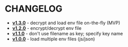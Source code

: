 # CHANGELOG

* **[v1.3.0](/tags/v1.3.0)** - decrypt and load env file on-the-fly (MVP)
* **[v1.2.0](/tags/v1.2.0)** - encrypt/decrypt env file
* **[v1.1.0](/tags/v1.1.0)** - don't use filename as key; specify key name
* **[v1.0.0](/tags/v1.0.0)** - load multiple env files (js/json)
